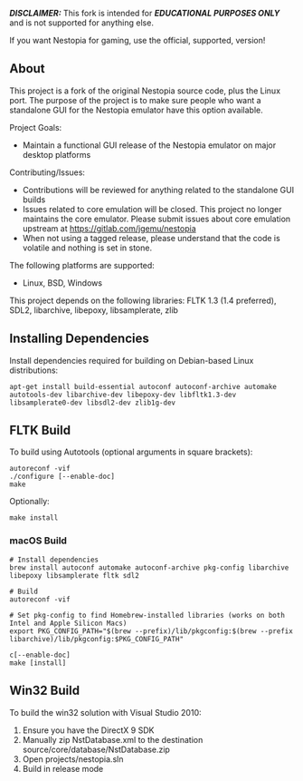 ***DISCLAIMER:*** This fork is intended for ***EDUCATIONAL PURPOSES ONLY*** and is not supported for anything else.

If you want Nestopia for gaming, use the official, supported, version!

## About
This project is a fork of the original Nestopia source code, plus the 
Linux port. The purpose of the project is to make sure people who want
a standalone GUI for the Nestopia emulator have this option available.

Project Goals:
* Maintain a functional GUI release of the Nestopia emulator on major desktop platforms

Contributing/Issues:
* Contributions will be reviewed for anything related to the standalone GUI builds
* Issues related to core emulation will be closed. This project no longer maintains the core emulator. Please submit issues about core emulation upstream at https://gitlab.com/jgemu/nestopia
* When not using a tagged release, please understand that the code is volatile and nothing is set in stone.

The following platforms are supported:
* Linux, BSD, Windows

This project depends on the following libraries:
FLTK 1.3 (1.4 preferred), SDL2, libarchive, libepoxy, libsamplerate, zlib

## Installing Dependencies
Install dependencies required for building on Debian-based Linux distributions:
```
apt-get install build-essential autoconf autoconf-archive automake autotools-dev libarchive-dev libepoxy-dev libfltk1.3-dev libsamplerate0-dev libsdl2-dev zlib1g-dev
```

## FLTK Build
To build using Autotools (optional arguments in square brackets):
```
autoreconf -vif
./configure [--enable-doc]
make
```
Optionally:
```
make install
```

### macOS Build
```
# Install dependencies
brew install autoconf automake autoconf-archive pkg-config libarchive libepoxy libsamplerate fltk sdl2

# Build
autoreconf -vif

# Set pkg-config to find Homebrew-installed libraries (works on both Intel and Apple Silicon Macs)
export PKG_CONFIG_PATH="$(brew --prefix)/lib/pkgconfig:$(brew --prefix libarchive)/lib/pkgconfig:$PKG_CONFIG_PATH"

c[--enable-doc]
make [install]
```

## Win32 Build
To build the win32 solution with Visual Studio 2010:
1. Ensure you have the DirectX 9 SDK
2. Manually zip NstDatabase.xml to the destination source/core/database/NstDatabase.zip
3. Open projects/nestopia.sln
4. Build in release mode

